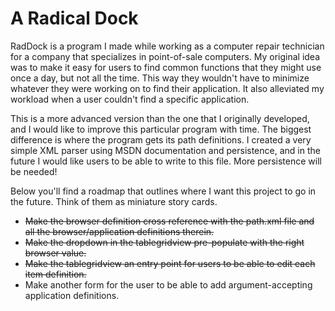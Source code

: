 # A Radical Dock #

RadDock is a program I made while working as a computer repair technician for a company that specializes in point-of-sale computers. My original idea was to make it easy for users to find common functions that they might use once a day, but not all the time. This way they wouldn't have to minimize whatever they were working on to find their application. It also alleviated my workload when a user couldn't find a specific application. 

This is a more advanced version than the one that I originally developed, and I would like to improve this particular program with time. The biggest difference is where the program gets its path definitions. I created a very simple XML parser using MSDN documentation and persistence, and in the future I would like users to be able to write to this file. More persistence will be needed!

Below you'll find a roadmap that outlines where I want this project to go in the future. Think of them as miniature story cards.

<ul>
<li><strike>Make the browser definition cross reference with the path.xml file and all the browser/application definitions therein.</strike></li>
<li><strike>Make the dropdown in the tablegridview pre-populate with the right browser value.</strike></li>
<li><strike>Make the tablegridview an entry point for users to be able to edit each item definition.</strike></li>
<li>Make another form for the user to be able to add argument-accepting application definitions.</li>
</ul>
